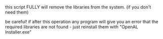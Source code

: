 this script FULLY will remove the libraries from the system. (if you don't need them)

be careful! if after this operation any program will give you an error that the required libraries are not found - just reinstall them with "OpenAL Installer.exe"